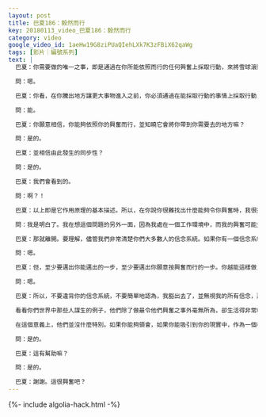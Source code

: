 ```yaml
---
layout: post
title: 巴夏186：毅然而行
key: 20180113_video_巴夏186：毅然而行
category: video
google_video_id: 1aeHw19G8ziPUaQIehLXk7K3zFBiX62qaWg
tags: [影片｜編號系列]
text: |
  巴夏：你需要做的唯一之事，即是通過在你所能依照而行的任何興奮上採取行動，來將雪球滾動起來。通過如是而行，你向高我做出一個樣板，證明你願意朝向高我所行的方向行進。最終她願意在那個振動中行動，這樣可以給你更多那個振動，更多代表那個振動的事物，因為她是用她的行為來表示她願意依興奮而行。因為，如果你不依照興奮而行，高我為什麼要給你一些你不依照而行的事物讓你依照而行？

  問：嗯。

  巴夏：你看，在你騰出地方讓更大事物進入之前，你必須通過在能採取行動的事情上採取行動，來清理空間。因為，如果你不能在你已具有的事情上開展行動，高我不會做沒有意義之事，給你什麼事情讓你作為。這樣，你就停下了興奮擴展的整個過程。這樣從機制上講能聽懂嗎？

  問：能。

  巴夏：你願意相信，你能夠依照你的興奮而行，並知曉它會將你帶到你需要去的地方嘛？

  問：是的。

  巴夏：並相信由此發生的同步性？

  問：是的。

  巴夏：我們會看到的。

  問：啊？！

  巴夏：以上即是它作用原理的基本描述。所以，在你說你很難找出什麼能夠令你興奮時，我很抱歉我們實際上並不相信你。因為這真的比你想的要簡單，只是在清晰領會興奮的定義和跟隨而行上你們有些困難。你明白了嘛？

  問：我是明白了。我在想這個問題的另外一面，因為我處在一個工作環境中，而我的興奮可能並非在那裡。

  巴夏：那就離開。要理解，儘管我們非常清楚你們大多數人的信念系統。如果你有一個信念系統說，如果你離開那個你越發不感到興奮的工作環境，你有個信念系統說，離開那個工作環境會給你帶來壓力，會以某種方式給你帶來傷害，那麼，只要你抱持你的信念系統，你就不得不遵從它。

  問：嗯。

  巴夏：但，至少要邁出你能邁出的一步，至少要邁出你願意按興奮而行的一步。你越能這樣做，更多的興奮就會向你實證，並且你同樣地能夠得到支持。它越表明能支持你，你就越能放走那些你不喜好的事物。這樣，你可以按照你自己的步伐來前行。不要違背你的信念系統。如果你沒相信你確實能飛起來，就不要從懸崖上跳下去。否則，我還是建議你做一個硬著陸。

  問：嗯。

  巴夏：所以，不要違背你的信念系統，不要簡單地認為，我豁出去了，並無視我的所有信念，那樣你就會掌摑一個重要法則，我們明天再來揭示。但是理念是，在你運用信念系統時，要明白，假設你不喜愛一件事情，你為什麼相信，你喜愛這件事情並會從中會獲得支持。然後你運用這些信念，你可以改變它們。你越是改變它們，你就越能輕鬆地理解興奮如何能支持你。

  看看你們世界中那些人謀生的例子，他們除了做最令他們興奮之事外毫無所為，卻生活得非常精彩。我總是建議你們大家做這個強力的練習，因為這是基於你們的現實之上，你們會有更多的機會在思想中堅持去做。因為我保證，如果你看他們並理解他們如何做到的，你就會理解，他們能做到，你也能做到。

  在這個意義上，他們並沒什麼特別。如果你能夠領會，如果你能吸引到你的現實中，作為一個在生活中按興奮而行並得到支持的榜樣，通過如是而行，如果你能作為榜樣吸引到你現實中，如果你能如是構想，你就能夠如是活出來。否則你就無法構想到，因為現實不做無意義之事，你也無法構想你潛在振動中不具之事。你理解了嘛？

  問：是的。

  巴夏：這有幫助嘛？

  問：是的。

  巴夏：謝謝。這很興奮吧？
---
```


{%- include algolia-hack.html -%}
